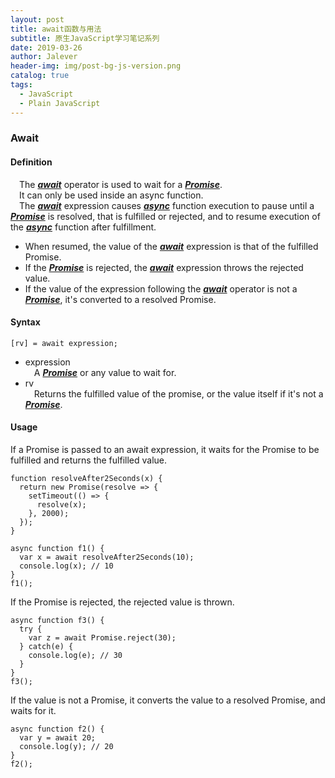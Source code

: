 ```yaml
---
layout: post
title: await函数与用法
subtitle: 原生JavaScript学习笔记系列
date: 2019-03-26
author: Jalever
header-img: img/post-bg-js-version.png
catalog: true
tags:
  - JavaScript
  - Plain JavaScript
---
```


### Await

#### Definition
&ensp;&ensp;The <ins>***await***</ins> operator is used to wait for a <ins>***Promise***</ins>. <br/>
&ensp;&ensp;It can only be used inside an async function.<br/>
&ensp;&ensp;The <ins>***await***</ins> expression causes <ins>***async***</ins> function execution to pause until a <ins>***Promise***</ins> is resolved, that is fulfilled or rejected, and to resume execution of the <ins>***async***</ins> function after fulfillment. <br/>

* When resumed, the value of the <ins>***await***</ins> expression is that of the fulfilled Promise.<br/>
* If the <ins>***Promise***</ins> is rejected, the <ins>***await***</ins> expression throws the rejected value.<br/>
* If the value of the expression following the <ins>***await***</ins> operator is not a <ins>***Promise***</ins>, it's converted to a resolved Promise.<br/>

#### Syntax
```
[rv] = await expression;
```
* expression <br/>
&ensp;&ensp;A <ins>***Promise***</ins> or any value to wait for.<br/>
* rv <br/>
&ensp;&ensp;Returns the fulfilled value of the promise, or the value itself if it's not a <ins>***Promise***</ins>.<br/>

#### Usage
If a Promise is passed to an await expression, it waits for the Promise to be fulfilled and returns the fulfilled value.<br/>
```
function resolveAfter2Seconds(x) { 
  return new Promise(resolve => {
    setTimeout(() => {
      resolve(x);
    }, 2000);
  });
}

async function f1() {
  var x = await resolveAfter2Seconds(10);
  console.log(x); // 10
}
f1();
```

If the Promise is rejected, the rejected value is thrown.
```
async function f3() {
  try {
    var z = await Promise.reject(30);
  } catch(e) {
    console.log(e); // 30
  }
}
f3();
```

If the value is not a Promise, it converts the value to a resolved Promise, and waits for it.
```
async function f2() {
  var y = await 20;
  console.log(y); // 20
}
f2();
```

